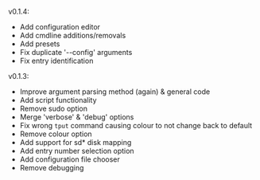 v0.1.4:
+ Add configuration editor
+ Add cmdline additions/removals
+ Add presets
+ Fix duplicate '--config' arguments
+ Fix entry identification

v0.1.3:
+ Improve argument parsing method (again) & general code
+ Add script functionality
+ Remove sudo option
+ Merge 'verbose' & 'debug' options
+ Fix wrong `tput` command causing colour to not change back to default
+ Remove colour option
+ Add support for sd* disk mapping
+ Add entry number selection option
+ Add configuration file chooser
+ Remove debugging
